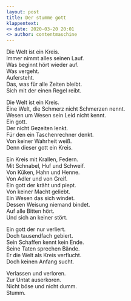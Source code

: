 ```yaml
---
layout: post
title: Der stumme gott
klappentext:
<> date: 2020-03-20 20:01
<> author: contentmaschine
---
```


Die Welt ist ein Kreis.  
Immer nimmt alles seinen Lauf.  
Was beginnt hört wieder auf.  
Was vergeht.  
Aufersteht.  
Das, was für alle Zeiten bleibt.  
Sich mit der einen Regel reibt.  

Die Welt ist ein Kreis.  
Eine Welt, die Schmerz nicht Schmerzen nennt.  
Wesen um Wesen sein Leid nicht kennt.  
Ein gott.  
Der nicht Gezeiten lenkt.  
Für den ein Taschenrechner denkt.  
Von keiner Wahrheit weiß.  
Denn dieser gott ein Kreis.  

Ein Kreis mit Krallen, Federn.  
Mit Schnabel, Huf und Schweif.  
Von Küken, Hahn und Henne.  
Von Adler und von Greif.  
Ein gott der kräht und piept.  
Von keiner Macht geliebt.  
Ein Wesen das sich windet.  
Dessen Weisung niemand bindet.  
Auf alle Bitten hört.  
Und sich an keiner stört.  

Ein gott der nur verliert.  
Doch tausendfach gebiert.  
Sein Schaffen kennt kein Ende.  
Seine Taten sprechen Bände.  
Er die Welt als Kreis verflucht.  
Doch keinen Anfang sucht.  

Verlassen und verloren.  
Zur Untat auserkoren.  
Nicht böse und nicht dumm.  
Stumm.
